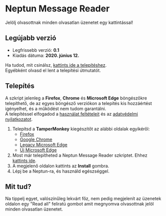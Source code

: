 # Neptun Message Reader
 
Jelölj olvasottnak minden olvasatlan üzenetet egy kattintással!

## Legújabb verzió

* Legfrissebb verzió: **0.1**
* Kiadás dátuma: **2020. június 12.**

Ha tudod, mit csinálsz, [kattints ide a telepítéshez](https://github.com/krachi9/NeptunMessageReader/raw/master/nmr.user.js).<br>
Egyébként olvasd el lent a telepítési útmutatót.

## Telepítés

A szkript jelenleg a **Firefox**,  **Chrome** és **Microsoft Edge** böngészőkre telepíthető, de az egyes böngésző verziókon a telepítés kis hozzáértést igényelhet, és a működést nem tudom garantálni.<br>
A telepítéssel elfogadod a [használat feltételeit](#licensz) és az [adatvédelmi nyilatkozatot](#adatvédelmi-nyilatkozat).

1. Telepítsd a **TamperMonkey** kiegészítőt az alábbi oldalak egyikéről:
    * [Firefox](https://addons.mozilla.org/en-US/firefox/addon/tampermonkey)
    * [Google Chrome](https://chrome.google.com/webstore/detail/tampermonkey/dhdgffkkebhmkfjojejmpbldmpobfkfo)
    * [Legacy Microsoft Edge](https://www.microsoft.com/store/apps/9NBLGGH5162S)
    * [Új Microsoft Edge](https://microsoftedge.microsoft.com/insider-addons/detail/iikmkjmpaadaobahmlepeloendndfphd)
1. Most már telepítheted a Neptun Message Reader szkriptet. Ehhez [kattints ide](https://github.com/krachi9/NeptunMessageReader/raw/master/nmr.user.js).
1. A megjelenő oldalon kattints az **Install** gombra.
1. Lépj be a Neptun-ra, és használd egészséggel.

## Mit tud?

Na tippelj egyet, valószínűleg lekvárt főz, nem pedig megjelenít az üzenetek oldalon egy "Read all" feliratú gombot amit megnyomva olvasottnak jelöl minden olvasatlan üzenetet.